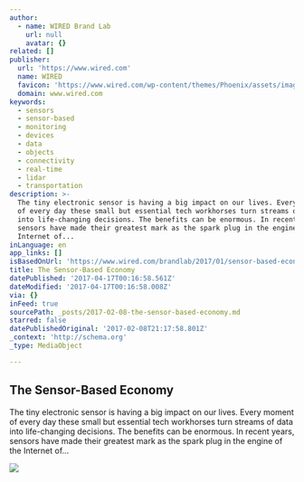 ```yaml
---
author:
  - name: WIRED Brand Lab
    url: null
    avatar: {}
related: []
publisher:
  url: 'https://www.wired.com'
  name: WIRED
  favicon: 'https://www.wired.com/wp-content/themes/Phoenix/assets/images/favicon.ico'
  domain: www.wired.com
keywords:
  - sensors
  - sensor-based
  - monitoring
  - devices
  - data
  - objects
  - connectivity
  - real-time
  - lidar
  - transportation
description: >-
  The tiny electronic sensor is having a big impact on our lives. Every moment
  of every day these small but essential tech workhorses turn streams of data
  into life-changing decisions. The benefits can be enormous. In recent years,
  sensors have made their greatest mark as the spark plug in the engine of the
  Internet of...
inLanguage: en
app_links: []
isBasedOnUrl: 'https://www.wired.com/brandlab/2017/01/sensor-based-economy/'
title: The Sensor-Based Economy
datePublished: '2017-04-17T00:16:58.561Z'
dateModified: '2017-04-17T00:16:58.008Z'
via: {}
inFeed: true
sourcePath: _posts/2017-02-08-the-sensor-based-economy.md
starred: false
datePublishedOriginal: '2017-02-08T21:17:58.801Z'
_context: 'http://schema.org'
_type: MediaObject

---
```

<article style=""><h1>The Sensor-Based Economy</h1><p>The tiny electronic sensor is having a big impact on our lives. Every moment of every day these small but essential tech workhorses turn streams of data into life-changing decisions. The benefits can be enormous. In recent years, sensors have made their greatest mark as the spark plug in the engine of the Internet of...</p><img src="https://assets.wired.com/photos/w_2064/wp-content/uploads/2017/01/GettyImages-184286481.jpg" /></article>